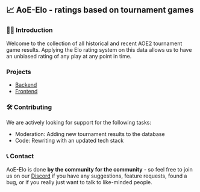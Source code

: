 ## 📈 AoE-Elo - ratings based on tournament games 

### 🙋‍♀️ Introduction
Welcome to the collection of all historical and recent AOE2 tournament game results.
Applying the Elo rating system on this data allows us to have an unbiased rating of any play at any point in time.    

### Projects

- [Backend](https://github.com/aoe-elo/aoe-elo-backend)
- [Frontend](https://github.com/aoe-elo/aoe-elo-frontend)

### 🛠️ Contributing

We are actively looking for support for the following tasks:
- Moderation: Adding new tournament results to the database
- Code: Rewriting with an updated tech stack

### 📞 Contact
AoE-Elo is done **by the community for the community** - so feel free to join us on our [Discord](https://discord.gg/hZzheB2kVE) if you have any suggestions, feature requests, found a bug, or if you really just want to talk to like-minded people.

<!-- ### 👩‍💻 News -->
